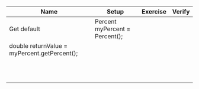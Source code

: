| Name | Setup | Exercise | Verify | 
| ---- | ----- | -------- | ------ |
| Get default     | Percent myPercent = Percent(); 
double returnValue = myPercent.getPercent(); |          |        |
|      |       |          |        |
|      |       |          |        |
|      |       |          |        |
|      |       |          |        |
|      |       |          |        |
|      |       |          |        |
|      |       |          |        |
|      |       |          |        |
|      |       |          |        |
|      |       |          |        |
|      |       |          |        |
